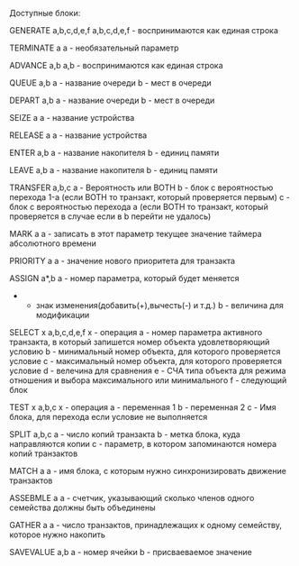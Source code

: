 Доступные блоки:

GENERATE a,b,c,d,e,f
a,b,c,d,e,f - воспринимаются как единая строка

TERMINATE a
a - необязательный параметр

ADVANCE a,b
a,b - воспринимаются как единая строка

QUEUE a,b
a - название очереди
b - мест в очереди

DEPART a,b
a - название очереди
b - мест в очереди

SEIZE a
a - название устройства

RELEASE a
a - название устройства

ENTER a,b
a - название накопителя
b - единиц памяти

LEAVE a,b
a - название накопителя
b - единиц памяти

TRANSFER a,b,c
a - Вероятность или BOTH
b - блок с вероятностью перехода 1-a (если BOTH то транзакт, который проверяется первым)
c - блок с вероятностью перехода a (если BOTH то транзакт, который проверяется в случае если в b перейти не удалось)

MARK a
a - записать в этот параметр текущее значение таймера абсолютного времени

PRIORITY a
a - значение нового приоритета для транзакта

ASSIGN a*,b
a - номер параметра, который будет меняется
* - знак изменения(добавить(+),вычесть(-) и т.д.)
b - величина для модификации

SELECT x a,b,c,d,e,f
x - операция
a - номер параметра активного транзакта, в который запишется номер объекта удовлетворяющий условию
b - минимальный номер объекта, для которого проверяется условие
c - максимальный номер объекта, для которого проверяется условие
d - велечина для сравнения
e - СЧА типа объекта для режима отношения и выбора максимального или минимального
f - следующий блок

TEST x a,b,c
x - операция
a - переменная 1
b - переменная 2
с - Имя блока, для перехода если условие не выполняется

SPLIT a,b,c
a - число копий транзакта
b - метка блока, куда направляются копии
c - параметр, в котором запоминаются номера копий транзактов

MATCH a
a - имя блока, с которым нужно синхронизировать движение транзактов

ASSEBMLE a
a - счетчик, указывающий сколько членов одного семейства должны быть объединены

GATHER a
a - число транзактов, принадлежащих к одному семейству, которое нужно накопить

SAVEVALUE a,b
a - номер ячейки
b - присваеваемое значение
